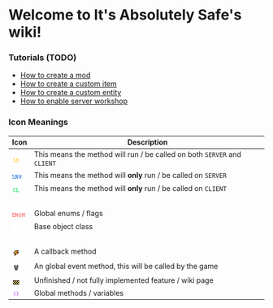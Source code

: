 # Welcome to **It's Absolutely Safe**'s wiki!

### Tutorials (TODO)

- [How to create a mod](#)
- [How to create a custom item](#)
- [How to create a custom entity](#)
- [How to enable server workshop](tutorials_server_workshop)

### Icon Meanings

| Icon                                | Description                                                              |
| ----------------------------------- | ------------------------------------------------------------------------ |
| ![](images/shared.png "SHARED")     | This means the method will run / be called on both `SERVER` and `CLIENT` |
| ![](images/server.png "SERVER")     | This means the method will **only** run / be called on `SERVER`          |
| ![](images/client.png "CLIENT")     | This means the method will **only** run / be called on `CLIENT`          |
| <br>                                |                                                                          |
| ![](images/enum.png "ENUM")         | Global enums / flags                                                     |
| ![](images/base.png "BASE")         | Base object class                                                        |
| <br>                                |                                                                          |
| ![](images/callback.png "CALLBACK") | A callback method                                                        |
| ![](images/event.png "EVENT")       | An global event method, this will be called by the game                  |
| ![](images/todo.png "UNFINISHED")   | Unfinished / not fully implemented feature / wiki page                   |
| ![](images/global.png "GLOBAL")     | Global methods / variables                                               |

![]()
